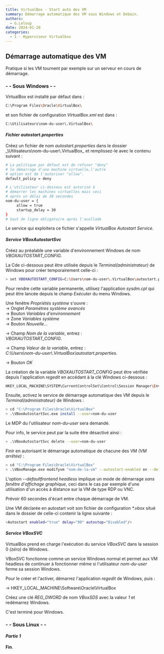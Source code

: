```yaml
---
title: VirtualBox - Start auto des VM
summary: Démarrage automatique des VM sous Windows et Debain.
authors: 
  - G.Leloup
date: 2024-01-20
categories: 
  - 1 - Hyperviseur Virtualbox
---
```


## Démarrage automatique des VM

Pratique si les VM tournent par exemple sur un serveur en cours de démarrage.

### - - Sous Windows - -

VirtualBox est installé par défaut dans :

```bash
C:\Program Files\Oracle\VirtualBox\
```

et son fichier de configuration _VirtualBox.xml_ est dans :

```bash
C:\Utilisateurs\nom-du-user\.VirtualBox\
```

#### _Fichier autostart.properties_

Créez un fichier de nom _autostart.properties_ dans le dossier _\Utilisateurs\nom-du-user\\.VirtualBox\_ et remplissez-le avec le contenu suivant :

```bash
# La politique par défaut est de refuser "deny" 
# le démarrage d'une machine virtuelle,l'autre
# option est de l'autoriser "allow".
default_policy = deny

# L'utilisateur ci-dessous est autorisé à
# démarrer les machines virtuelles mais ceci 
# après un délai de 30 secondes
nom-du-user = {
     allow = true
     startup_delay = 30
}
# Saut de ligne obligatoire après l'acollade
```

Le service qui exploitera ce fichier s'appelle _VirtualBox Autostart Service_.

#### _Service VBoxAutostartSvc_

Créez au préalable une variable d'environnement Windows de nom _VBOXAUTOSTART_CONFIG_.

La Cde ci-dessous peut être utilisée depuis le _Terminal(administrateur)_ de Windows pour créer temporairement celle-ci :

```bash
> set VBOXAUTOSTART_CONFIG=C:\Users\nom-du-user\.VirtualBox\autostart.properties
```

<!-- more -->

Pour rendre cette variable permanente, utilisez l'application _sysdm.cpl_ qui peut être lancée depuis le champ _Exécuter_ du menu Windows.

Une fenêtre _Propriétés système_ s'ouvre :  
-> Onglet _Paramètres système avancés_  
-> Bouton _Variables d'environnement_  
-> Zone _Variables système_  
-> Bouton _Nouvelle..._  

-> Champ _Nom de la variable_, entrez :  
_VBOXAUTOSTART_CONFIG_.

-> Champ _Valeur de la variable_, entrez :  
_C:\Users\nom-du-user\\.VirtualBox\autostart.properties_.

-> Bouton _OK_

La création de la variable _VBOXAUTOSTART_CONFIG_ peut être vérifiée depuis l'application _regedit_ en accédant à la clé Windows ci-dessous :

```bash
HKEY_LOCAL_MACHINE\SYSTEM\CurrentControlSet\Control\Session Manager\Environment
```

Ensuite, activez le service de démarrage automatique des VM depuis le _Terminal(administrateur)_ de Windows :

```bash
> cd "C:\Program Files\Oracle\VirtualBox"
> .\VBoxAutostartSvc.exe install --user=nom-du-user
```

Le MDP du l'utilisateur _nom-du-user_ sera demandé.

Pour info, le service peut par la suite être désactivé ainsi :

```bash
> .\VBoxAutostartSvc delete --user=nom-du-user
```

Finir en autorisant le démarrage automatique de chacune des VM _(VM arrêtée)_ :

```bash
> cd "C:\Program Files\Oracle\VirtualBox"
> .\VBoxManage.exe modifyvm "nom-de-la-vm" --autostart-enabled on --defaultfrontend headless --autostart-delay 30
```

L'option _--defaultfrontend headless_ implique un mode de démarrage _sans fenêtre d'affichage graphique_, ceci dans le cas par exemple d'une utilisation d'un accès à distance sur la VM de type RDP ou VNC.

Prévoir 60 secondes d'écart entre chaque démarrage de VM.

Une VM déclarée en autostart voit son fichier de configuration _*.vbox_ situé dans le dossier de celle-ci contenir la ligne suivante :

```bash
<Autostart enabled="true" delay="90" autostop="Disabled"/>
```

#### _Service VBoxSVC_

VirtualBox prend en charge l'exécution du service _VBoxSVC_ dans la session 0 _(zéro)_ de Windows.

VBoxSVC fonctionne comme un service Windows normal et permet aux VM headless de continuer à fonctionner même si l'utilisateur _nom-du-user_ ferme sa session Windows.

Pour le créer et l'activer, démarrez l'application _regedit_ de Windows, puis :

-> HKEY_LOCAL_MACHINE\Software\Oracle\VirtualBox

Créez une clé _REG_DWORD_ de nom _VBoxSDS_ avec la valeur _1_ et redémarrez Windows.

C'est terminé pour Windows.

### - - Sous Linux - -

#### _Partie 1_

**Fin**.
